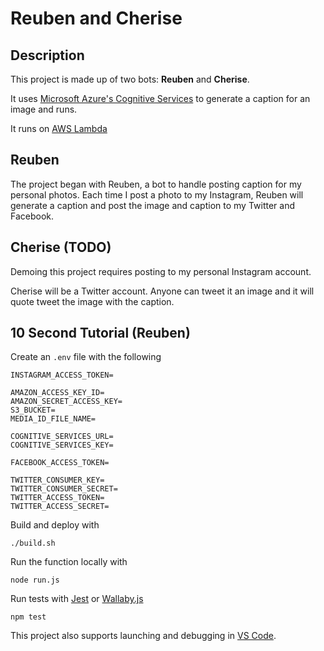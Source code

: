# Reuben and Cherise

## Description

This project is made up of two bots: **Reuben** and **Cherise**.

It uses [Microsoft Azure's Cognitive Services](https://azure.microsoft.com/en-us/try/cognitive-services/) to generate a caption for an image and runs.

It runs on [AWS Lambda](https://aws.amazon.com/lambda/)

## Reuben

The project began with Reuben, a bot to handle posting caption for my personal photos. Each time I post a photo to my Instagram, Reuben will generate a caption and post the image and caption to my Twitter and Facebook.

## Cherise (TODO)

Demoing this project requires posting to my personal Instagram account.

Cherise will be a Twitter account. Anyone can tweet it an image and it will quote tweet the image with the caption.

## 10 Second Tutorial (Reuben)

Create an `.env` file with the following

```
INSTAGRAM_ACCESS_TOKEN=

AMAZON_ACCESS_KEY_ID=
AMAZON_SECRET_ACCESS_KEY=
S3_BUCKET=
MEDIA_ID_FILE_NAME=

COGNITIVE_SERVICES_URL=
COGNITIVE_SERVICES_KEY=

FACEBOOK_ACCESS_TOKEN=

TWITTER_CONSUMER_KEY=
TWITTER_CONSUMER_SECRET=
TWITTER_ACCESS_TOKEN=
TWITTER_ACCESS_SECRET=
```

Build and deploy with

```
./build.sh
```

Run the function locally with

```
node run.js
```

Run tests with [Jest](https://facebook.github.io/jest/) or [Wallaby.js](https://wallabyjs.com)

```
npm test
```

This project also supports launching and debugging in [VS Code](https://code.visualstudio.com).
